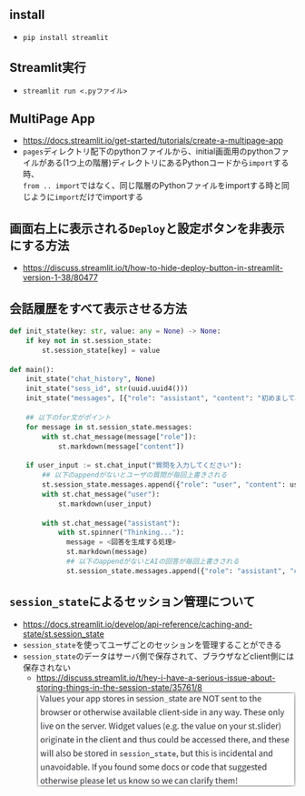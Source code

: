 ## install
- `pip install streamlit`

## Streamlit実行
- `streamlit run <.pyファイル>`

## MultiPage App
- https://docs.streamlit.io/get-started/tutorials/create-a-multipage-app
- `pages`ディレクトリ配下のpythonファイルから、initial画面用のpythonファイルがある(1つ上の階層)ディレクトリにあるPythonコードから`import`する時、  
  `from .. import`ではなく、同じ階層のPythonファイルをimportする時と同じように`import`だけでimportする

## 画面右上に表示される`Deploy`と設定ボタンを非表示にする方法
- https://discuss.streamlit.io/t/how-to-hide-deploy-button-in-streamlit-version-1-38/80477

## 会話履歴をすべて表示させる方法
```python
def init_state(key: str, value: any = None) -> None:
    if key not in st.session_state:
        st.session_state[key] = value

def main():
    init_state("chat_history", None)
    init_state("sess_id", str(uuid.uuid4()))
    init_state("messages", [{"role": "assistant", "content": "初めまして、ChatBotです。何でも聞いてください。"}])

    ## 以下のfor文がポイント
    for message in st.session_state.messages:
        with st.chat_message(message["role"]):
            st.markdown(message["content"])

    if user_input := st.chat_input("質問を入力してください"):
        ## 以下のappendがないとユーザの質問が毎回上書きされる
        st.session_state.messages.append({"role": "user", "content": user_input})
        with st.chat_message("user"):
            st.markdown(user_input)

        with st.chat_message("assistant"):
            with st.spinner("Thinking..."):
              message = <回答を生成する処理>
              st.markdown(message)
              ## 以下のappendがないとAIの回答が毎回上書きされる
              st.session_state.messages.append({"role": "assistant", "content": message})
```

## `session_state`によるセッション管理について
- https://docs.streamlit.io/develop/api-reference/caching-and-state/st.session_state
- `session_state`を使ってユーザごとのセッションを管理することができる
- `session_state`のデータはサーバ側で保存されて、ブラウザなどclient側には保存されない
  - https://discuss.streamlit.io/t/hey-i-have-a-serious-issue-about-storing-things-in-the-session-state/35761/8  
  ![](../image/streamlit_session_state.jpg)